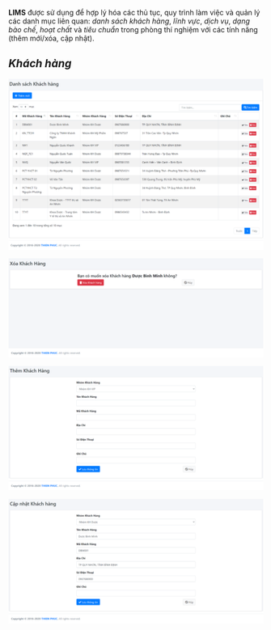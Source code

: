 **LIMS** được sử dụng để hợp lý hóa các thủ tục, quy trình làm việc và quản lý các danh mục liên quan: *danh sách khách hàng*, *lĩnh vực*, *dịch vụ*, *dạng bào chế*, *hoạt chất* và *tiêu chuẩn* trong phòng thí nghiệm với các tính năng (thêm mới/xóa, cập nhật). 
>
## *Khách hàng*
>
![](/docs/images/Danhmuc/KhachHang/index.png "Giao diện chính - Danh sách khách hàng")
>
![](/docs/images/Danhmuc/KhachHang/edit.png "Xóa thông tin khách hàng")
>
![](/docs/images/Danhmuc/KhachHang/create.png "Thêm mới khách hàng")
>
![](/docs/images/Danhmuc/KhachHang/update.png "Cập nhật thông tin khách hàng")
>